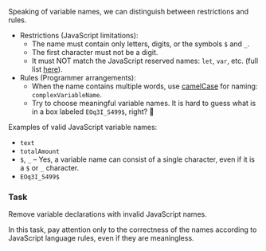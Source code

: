 Speaking of variable names, we can distinguish between restrictions and rules.

- Restrictions (JavaScript limitations):
  - The name must contain only letters, digits, or the symbols `$` and `_`.
  - The first character must not be a digit.
  - It must NOT match the JavaScript reserved names: `let`, `var`, etc. (full list [here](https://developer.mozilla.org/en-US/docs/Web/JavaScript/Reference/Lexical_grammar#keywords)).
- Rules (Programmer arrangements):
  - When the name contains multiple words, use [camelCase](https://en.wikipedia.org/wiki/Camel_case) for naming: `complexVariableName`.
  - Try to choose meaningful variable names. It is hard to guess what is in a box labeled `EOq3I_S499$`, right? 🙂

Examples of valid JavaScript variable names:
- `text`
- `totalAmount`
- `$`, `_` – Yes, a variable name can consist of a single character, even if it is a `$` or `_` character.
- `EOq3I_S499$`

### Task
Remove variable declarations with invalid JavaScript names.

<div class="hint">
  In this task, pay attention only to the correctness of the names according to JavaScript language rules, even if they are meaningless.
</div>

